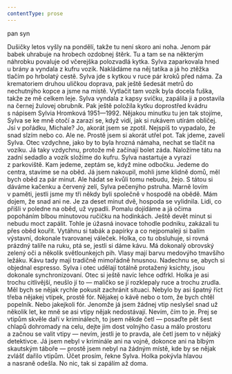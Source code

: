 ```yaml
---
contentType: prose
---
```


<section>

pan syn

Dušičky letos vyšly na pondělí, takže tu není skoro ani noha. Jenom pár babek uhrabuje na hrobech ozdobnej štěrk. Tu a tam se na některým náhrobku povaluje od včerejška polozvadlá kytka. Sylva zaparkovala hned u brány a vyndala z kufru vozík. Nakládáme na něj tatíka a já ho ztěžka tlačím po hrbolatý cestě. Sylva jde s kytkou v ruce pár kroků před náma. Za krematoriem druhou uličkou doprava, pak ještě šedesát metrů do nechutnýho kopce a jsme na místě. Vytlačit tam vozík byla docela fuška, takže ze mě celkem leje. Sylva vyndala z kapsy svíčku, zapálila ji a postavila na černej žulovej obrubník. Pak ještě položila kytku doprostřed kvádru s nápisem Sylvia Hromková 1951—1992. Nějakou minutku tu jen tak stojíme, Sylva se ke mně otočí a zarazí se, když vidí, jak si rukávem utírám obličej. Jsi v pořádku, Michale? Jo, akorát jsem se zpotil. Nejspíš to vypadalo, že snad slzím nebo co. Ale ne. Prostě jsem si akorát utřel pot. Tak jdeme, zavelí Sylva. Otec vzdychne, jako by to byla hrozná námaha, nechat se tlačit na vozíku. Já taky vzdychnu, protože mě začínají bolet záda. Naložíme tátu na zadní sedadlo a vozík složíme do kufru. Sylva nastartuje a vyrazí z parkoviště. Kam jedeme, zeptám se, když mine odbočku. Jedeme do centra, stavíme se na oběd. Já jsem nakoupil, mohli jsme klidně domů, měl bych oběd za pár minut. Ale hádat se kvůli tomu nebudu, žejo. S tátou si dáváme kačenku a červený zelí, Sylva pečenýho pstruha. Marně lovím v paměti, jestli jsme my tři někdy byli společně v hospodě na obědě. Mám dojem, že snad ani ne. Je za deset minut dvě, hospoda se vylidnila. Lidi, co přišli v poledne na oběd, už vypadli. Pomalu dojídáme a já očima popoháním blbou minutovou ručičku na hodinkách. Ještě devět minut si nebudu moct zapálit. Tohle je úžasná inovace tohodle podniku, zakázali tu přes oběd kouřit. Vytáhnu si tabák a papírky a co nejpomaleji si balím výstavní, dokonale tvarovanej váleček. Holka, co tu obsluhuje, si rovná prázdný talíře na ruku, ptá se, jestli si dáme kávu. Má dokonalý obrovský zelený oči a několik světlounkejch pih. Vlasy mají barvu medovýho tmavšího ležáku. Kávu tady mají tradičně mimořádně hnusnou. Nadechnu se, abych si objednal espresso. Sylva i otec udělají totálně protažený ksichty, jsou dokonale synchronizovaní. Otec si ještě navíc lehce odfrkl. Holka je asi trochu citlivější, neušlo jí to — maličko se jí rozklepaly ruce a trochu zrudla. Měl bych se nějak rychle pokusit zachránit situaci. Nebylo by asi špatný říct třeba nějakej vtípek, prostě fór. Nějakej o kávě nebo o tom, že bych chtěl popelník. Nebo jakejkoli fór. Jenomže já jsem žádnej vtip neslyšel snad už několik let, ke mně se asi vtipy nějak nedostávají. Nevím, čím to je. Prej se vtipům skvěle daří v kriminálech, to jsem někde četl — posaďte pět šest chlapů dohromady na celu, dejte jim dost volnýho času a málo prostoru a začnou se valit vtipy — nevím, jestli je to pravda, ale četl jsem to v nějaký detektivce. Já jsem nebyl v kriminále ani na vojně, dokonce ani na blbým skautským táboře — prostě jsem nebyl na žádným místě, kde by se nějak zvlášť dařilo vtipům. Účet prosím, řekne Sylva. Holka pokývla hlavou a nasraně odešla. No nic, tak si zapálím až doma.

</section>
